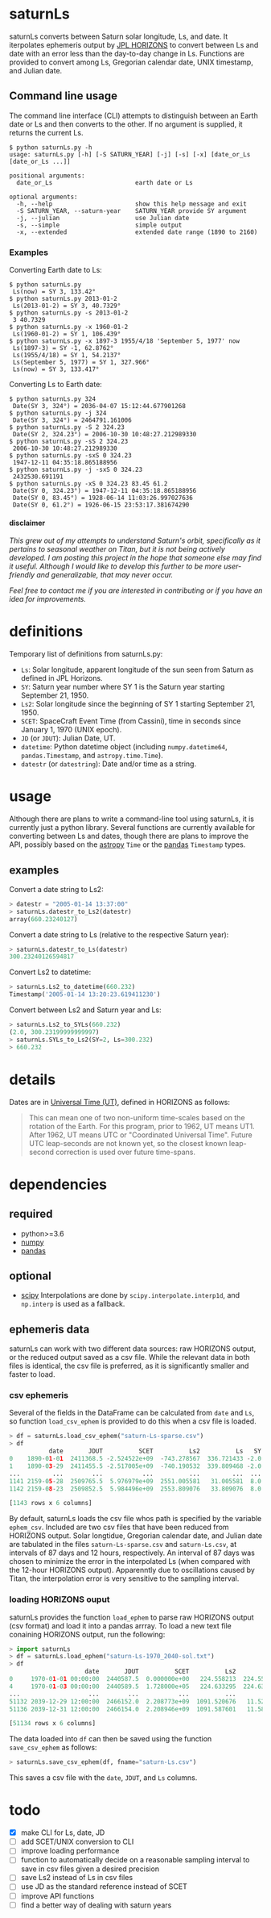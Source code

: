 # saturnLs

saturnLs converts between Saturn solar longitude, Ls, and date. It iterpolates ephemeris output by [JPL HORIZONS](https://ssd.jpl.nasa.gov/?horizons) to convert between Ls and date with an error less than the day-to-day change in Ls. Functions are provided to convert among Ls, Gregorian calendar date, UNIX timestamp, and Julian date.

## Command line usage
The command line interface (CLI) attempts to distinguish between an Earth date or Ls and then converts to the other. If no argument is supplied, it returns the current Ls.

```
$ python saturnLs.py -h
usage: saturnLs.py [-h] [-S SATURN_YEAR] [-j] [-s] [-x] [date_or_Ls [date_or_Ls ...]]

positional arguments:
  date_or_Ls                       earth date or Ls

optional arguments:
  -h, --help                       show this help message and exit
  -S SATURN_YEAR, --saturn-year    SATURN_YEAR provide SY argument
  -j, --julian                     use Julian date
  -s, --simple                     simple output
  -x, --extended                   extended date range (1890 to 2160)
```

### Examples
Converting Earth date to Ls:
```
$ python saturnLs.py
 Ls(now) = SY 3, 133.42°
$ python saturnLs.py 2013-01-2
 Ls(2013-01-2) = SY 3, 40.7329°
$ python saturnLs.py -s 2013-01-2
 3 40.7329
$ python saturnLs.py -x 1960-01-2
 Ls(1960-01-2) = SY 1, 106.439°
$ python saturnLs.py -x 1897-3 1955/4/18 'September 5, 1977' now
 Ls(1897-3) = SY -1, 62.8762°
 Ls(1955/4/18) = SY 1, 54.2137°
 Ls(September 5, 1977) = SY 1, 327.966°
 Ls(now) = SY 3, 133.417°
```
Converting Ls to Earth date:
```
$ python saturnLs.py 324
 Date(SY 3, 324°) = 2036-04-07 15:12:44.677901268
$ python saturnLs.py -j 324
 Date(SY 3, 324°) = 2464791.161006
$ python saturnLs.py -S 2 324.23
 Date(SY 2, 324.23°) = 2006-10-30 10:48:27.212989330
$ python saturnLs.py -sS 2 324.23
 2006-10-30 10:48:27.212989330
$ python saturnLs.py -sxS 0 324.23
 1947-12-11 04:35:18.865188956
$ python saturnLs.py -j -sxS 0 324.23
 2432530.691191
$ python saturnLs.py -xS 0 324.23 83.45 61.2
 Date(SY 0, 324.23°) = 1947-12-11 04:35:18.865188956
 Date(SY 0, 83.45°) = 1928-06-14 11:03:26.997027636
 Date(SY 0, 61.2°) = 1926-06-15 23:53:17.381674290
 ``` 

#### disclaimer
*This grew out of my attempts to understand Saturn's orbit, specifically as it pertains to seasonal weather on Titan, but it is not being actively developed. I am posting this project in the hope that someone else may find it useful. Although I would like to develop this further to be more user-friendly and generalizable, that may never occur.*

*Feel free to contact me if you are interested in contributing or if you have an idea for improvements.*

# definitions
Temporary list of definitions from saturnLs.py:
 * `Ls`: Solar longitude, apparent longitude of the sun seen from Saturn as defined in JPL Horizons.
 * `SY`: Saturn year number where SY 1 is the Saturn year starting September 21, 1950.
 * `Ls2`: Solar longitude since the beginning of SY 1 starting September 21, 1950.
 * `SCET`: SpaceCraft Event Time (from Cassini), time in seconds since January 1, 1970 (UNIX epoch).
 * `JD` (or `JDUT`): Julian Date, UT.
 * `datetime`: Python datetime object (including `numpy.datetime64`, `pandas.Timestamp`, and `astropy.time.Time`).
 * `datestr` (or `datestring`): Date and/or time as a string.

# usage
Although there are plans to write a command-line tool using saturnLs, it is currently just a python library. Several functions are currently available for converting between Ls and dates, though there are plans to improve the API, possibly based on the [astropy](https://www.astropy.org) `Time` or the [pandas](https://pandas.pydata.org) `Timestamp` types.

## examples
Convert a date string to Ls2:
```python
> datestr = "2005-01-14 13:37:00"
> saturnLs.datestr_to_Ls2(datestr)
array(660.23240127)
```
Convert a date string to Ls (relative to the respective Saturn year):
```python
> saturnLs.datestr_to_Ls(datestr)
300.23240126594817
```
Convert Ls2 to datetime:
```python
> saturnLs.Ls2_to_datetime(660.232)
Timestamp('2005-01-14 13:20:23.619411230')
```
Convert between Ls2 and Saturn year and Ls:
```python
> saturnLs.Ls2_to_SYLs(660.232)
(2.0, 300.23199999999997)
> saturnLs.SYLs_to_Ls2(SY=2, Ls=300.232)
> 660.232
```

# details
Dates are in [Universal Time (UT)](https://ssd.jpl.nasa.gov/?horizons_doc#time), defined in HORIZONS as follows:
> This can mean one of two non-uniform time-scales based on the rotation of the Earth. For this program, prior to 1962, UT means UT1. After 1962, UT means UTC or "Coordinated Universal Time". Future UTC leap-seconds are not known yet, so the closest known leap-second correction is used over future time-spans.

# dependencies
## required
* python>=3.6
* [numpy](https://numpy.org)
* [pandas](https://pandas.pydata.org)
## optional
* [scipy](https://scipy.org/scipylib/)
Interpolations are done by `scipy.interpolate.interp1d`, and `np.interp` is used as a fallback.

## ephemeris data
saturnLs can work with two different data sources: raw HORIZONS output, or the reduced output saved as a csv file. While the relevant data in both files is identical, the csv file is preferred, as it is significantly smaller and faster to load.

### csv ephemeris
Several of the fields in the DataFrame can be calculated from `date` and `Ls`, so function `load_csv_ephem` is provided to do this when a csv file is loaded.
```python
> df = saturnLs.load_csv_ephem("saturn-Ls-sparse.csv")
> df
           date       JDUT          SCET          Ls2          Ls   SY
0    1890-01-01  2411368.5 -2.524522e+09  -743.278567  336.721433 -2.0
1    1890-03-29  2411455.5 -2.517005e+09  -740.190532  339.809468 -2.0
...         ...        ...           ...          ...         ...  ...
1141 2159-05-28  2509765.5  5.976979e+09  2551.005581   31.005581  8.0
1142 2159-08-23  2509852.5  5.984496e+09  2553.809076   33.809076  8.0

[1143 rows x 6 columns]
```

By default, saturnLs loads the csv file whos path is specified by the variable `ephem_csv`. Included are two csv files that have been reduced from HORIZONS output. Solar longtidue, Gregorian calendar date, and Julian date are tabulated in the files `saturn-Ls-sparse.csv` and `saturn-Ls.csv`, at intervals of 87 days and 12 hours, respectively. An interval of 87 days was chosen to minimize the error in the interpolated Ls (when compared with the 12-hour HORIZONS output). Apparenntly due to oscillations caused by Titan, the interpolation error is very sensitive to the sampling interval.


### loading HORIZONS ouput
saturnLs provides the function `load_ephem` to parse raw HORIZONS output (csv format) and load it into a pandas arrray. To load a new text file conaining HORIZONS output, run the following:
```python
> import saturnLs
> df = saturnLs.load_ephem("saturn-Ls-1970_2040-sol.txt")
> df
                     date       JDUT          SCET          Ls2          Ls   SY
0     1970-01-01 00:00:00  2440587.5  0.000000e+00   224.558213  224.558213  1.0
4     1970-01-03 00:00:00  2440589.5  1.728000e+05   224.633295  224.633295  1.0
...                   ...        ...           ...          ...         ...  ...
51132 2039-12-29 12:00:00  2466152.0  2.208773e+09  1091.520676   11.520676  4.0
51136 2039-12-31 12:00:00  2466154.0  2.208946e+09  1091.587601   11.587601  4.0

[51134 rows x 6 columns]
```
The data loaded into `df` can then be saved using the function `save_csv_ephem` as follows:
```python
> saturnLs.save_csv_ephem(df, fname="saturn-Ls.csv")
```
This saves a csv file with the `date`, `JDUT`, and `Ls` columns.

# todo
- [x] make CLI for Ls, date, JD
- [ ] add SCET/UNIX conversion to CLI 
- [ ] improve loading performance
- [ ] function to automatically decide on a reasonable sampling interval to save in csv files given a desired precision
- [ ] save Ls2 instead of Ls in csv files
- [ ] use JD as the standard reference instead of SCET
- [ ] improve API functions
- [ ] find a better way of dealing with saturn years
